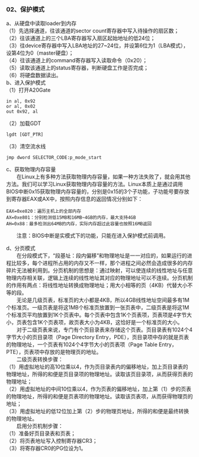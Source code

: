 ### 02、保护模式  
a、从硬盘中读取loader到内存  
（1）先选择通道，往该通道的sector count寄存器中写入待操作的扇区数；  
（2）往该通道上的三个LBA寄存器写入扇区起始地址的低24位；  
（3）往device寄存器中写入LBA地址的27~24位，并设第6位为1（LBA模式），设第4位为0（master硬盘）；  
（4）往该通道上的command寄存器写入读取命令（0x20）；  
（5）读取该通道上的status寄存器，判断硬盘工作是否完成；  
（6）将硬盘数据读出。  
b、进入保护模式  
（1）打开A20Gate
```
in al, 0x92
or al, 0x02
out 0x92, al
```
（2）加载GDT
```
lgdt [GDT_PTR]
```
（3）清空流水线
```
jmp dword SELECTOR_CODE:p_mode_start
```
c、获取物理内存容量  
&emsp;&emsp;在Linux上有多种方法获取物理内存容量，如果一种方法失败了，就会用其他方法。我们可以学习Linux获取物理内存容量的方法。Linux本质上是通过调用BIOS中断0x15获取物理内存容量的，分别是0x15的3个子功能，子功能号要存放到寄存器EAX或AX中，按照内存信息的返回情况分别如下：
```
EAX=0xe820：遍历主机上的全部内存
AX=0xe801：分别检测低15MB和16MB~4GB的内存，最大支持4GB
AH=0x88：最多检测出64MB的内存，实际内存超过此容量也按照16MB返回
```
&emsp;&emsp;注意：BIOS中断是实模式下的功能，只能在进入保护模式前调用。

d、分页模式  
&emsp;&emsp;在分段模式下，“段基址：段内偏移”和物理地址是一一对应的，如果运行的进程比较多，每个进程所占用的内存又不一样，那个进程之间必然会造成很多的内存碎片无法被利用到。分页机制的思想是：通过映射，可以使连续的线性地址与任意物理内存相关联，逻辑上连续的线性地址其对应的物理地址可以不连续。分页机制的作用有两点：将线性地址转换成物理地址；用大小相等的页（4KB）代替大小不等的段。  
&emsp;&emsp;无论是几级页表，标准页的大小都是4KB，所以4GB线性地址空间最多有1M个标准页。一级页表是将这1MB个标准页放置到一张页表中，二级页表是将这1M个标准页平均放置到1K个页表中。每个页表中包含1K个页表项，页表项是4字节大小，页表包含1K个页表项，故页表大小为4KB，这恰好是一个标准页的大小。  
&emsp;&emsp;对于二级页表来说，专门有个页目录表来存储这个页表。页目录表有1024个4字节大小的页目录项（Page Directory Entry，PDE），页目录项中存的就是页表的物理地址，一个页表有1024个4字节大小的页表项（Page Table Entry，PTE），页表项中存放的是物理页的地址。  
&emsp;&emsp;二级页表转换步骤：  
（1）用虚拟地址的高10位乘以4，作为页目录表内的偏移地址，加上页目录表的物理地址，所得的和便是页目录项的物理地址。读取该页目录项，从而获得页表的物理地址；  
（2）用虚拟地址的中间10位乘以4，作为页表的偏移地址，加上第（1）步的页表的物理地址，所得的和便是页表项的物理地址。读取该页表项，从而获得物理页的地址；  
（3）用虚拟地址的低12位加上第（2）步的物理页地址，所得的和便是最终转换的物理地址。  
&emsp;&emsp;启用分页机制步骤：  
（1）准备好页目录表和页表；  
（2）将页表地址写入控制寄存器CR3；  
（3）将寄存器CR0的PG位设为1。
